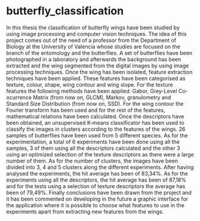 # butterfly_classification

In this thesis the classification of butterfly wings have been studied by using image processing and computer vision techniques. The idea of this project comes out of the need of a professor from the Department of Biology at the University of Valencia whose studies are focused on the branch of the entomology and the butterflies. A set of butterflies have been photographed in a laboratory and afterwards the background has been extracted and the wing segmented from the digital images by using image processing techniques. Once the wing has been isolated, feature extraction techniques have been applied. These features have been categorised as texture, colour, shape, wing contour and wing slope. For the texture features the following methods have been applied: Gabor, Grey-Level Co- ocurrence Matrix (from now on, GLCM), Markov, granulometry and Standard Size Distribution (from now on, SSD). For the wing contour the Fourier transform has been used and for the rest of the features, mathematical relations have been calculated. Once the descriptors have been obtained, an unsupervised K-means classificator has been used to classify the images in clusters according to the features of the wings. 26 samples of butterflies have been used from 5 different species. As for the experimentation, a total of 6 experiments have been done using all the samples, 3 of them using all the descriptors calculated and the other 3 using an optimized selection of the texture descriptors as there were a large number of them. As for the number of clusters, the images have been divided into 3, 4 and 5 clusters along the different experiments. After having analysed the experiments, the hit average has been of 83,34%. As for the experiments using all the descriptors, the hit average has been of 87,18% and for the tests using a selection of texture descriptors the average has been of 79,49%. Finally conclusions have been drawn from the project and it has been commented on developing in the future a graphic interface for the application where it is possible to choose what features to use in the experiments apart from extracting new features from the wings.
